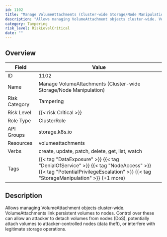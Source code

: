 ```yaml
---
id: 1102
title: "Manage VolumeAttachments (Cluster-wide Storage/Node Manipulation)"
description: "Allows managing VolumeAttachment objects cluster-wide. VolumeAttachments link persistent volumes to nodes. Control over these can allow an attacker to detach volumes from nodes (DoS), potentially attach volumes to attacker-controlled nodes (data theft), or interfere with legitimate storage operations."
category: Tampering
risk_level: RiskLevelCritical
date: ""
---
```


## Overview

| Field         | Value                                                                                                                                                                    |
| ------------- | ------------------------------------------------------------------------------------------------------------------------------------------------------------------------ |
| ID            | 1102                                                                                                                                                                     |
| Name          | Manage VolumeAttachments (Cluster-wide Storage/Node Manipulation)                                                                                                        |
| Risk Category | Tampering                                                                                                                                                                |
| Risk Level    | {{< risk Critical >}}                                                                                                                                                    |
| Role Type     | ClusterRole                                                                                                                                                              |
| API Groups    | storage.k8s.io                                                                                                                                                           |
| Resources     | volumeattachments                                                                                                                                                        |
| Verbs         | create, update, patch, delete, get, list, watch                                                                                                                          |
| Tags          | {{< tag "DataExposure" >}} {{< tag "DenialOfService" >}} {{< tag "NodeAccess" >}} {{< tag "PotentialPrivilegeEscalation" >}} {{< tag "StorageManipulation" >}} (+1 more) |

## Description

Allows managing VolumeAttachment objects cluster-wide. VolumeAttachments link persistent volumes to nodes. Control over these can allow an attacker to detach volumes from nodes (DoS), potentially attach volumes to attacker-controlled nodes (data theft), or interfere with legitimate storage operations.
